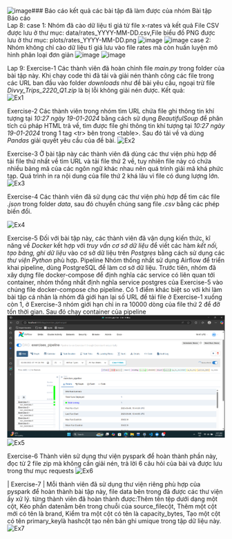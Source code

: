 ![image](https://github.com/user-attachments/assets/12b15074-6de5-4ff7-8ab8-d41d7bd5f432)### Báo cáo kết quả các bài tập đã làm được của nhóm 
Bài tập <br> 
Báo cáo <br>
Lap 8:
case 1: Nhóm đã cào dữ liệu tỉ giá từ file x-rates và kết quả File CSV được lưu ở thư mục: data/rates_YYYY-MM-DD.csv,File biểu đồ PNG được lưu ở thư mục: plots/rates_YYYY-MM-DD.png
![image](https://github.com/user-attachments/assets/e23cf276-37f5-47eb-aacd-c34f4f956b21)
![image](https://github.com/user-attachments/assets/f0839fd9-ce03-4113-83a8-04b336f15970)
case 2: Nhóm không chỉ cào dữ liệu tỉ giá lưu vào file rates mà còn huấn luyện mô hình phân loại đơn giản
![image](https://github.com/user-attachments/assets/f4d9633b-4640-4211-bb1f-881b5a81b384)
![image](https://github.com/user-attachments/assets/d2005104-bdd8-49c6-a0b4-17941d32b053)

Lap 9:
Exercise-1 Các thành viên đã hoàn chỉnh file *main.py* trong folder của bài tập này. Khi chạy code thì đã tải và giải nén thành công các file trong các URL ban đầu vào folder *downloads* như đề bài yêu cầu, ngoại trừ file *Divvy_Trips_2220_Q1.zip* là bị lỗi không giải nén được. 
Kết quả:<br> 
![Ex1](https://github.com/user-attachments/assets/be486189-d152-423b-bcc6-902b220e54c3)




Exercise-2 Các thành viên trong nhóm tìm URL chứa file ghi thông tin khí tượng tại *10:27 ngày 19-01-2024* bằng cách sử dụng *BeautifulSoup* để phân tích cú pháp HTML trả về, tìm được file ghi thông tin khí tượng tại *10:27 ngày 19-01-2024* trong 1 tag \<tr> bên trong \<table>. Sau đó tải về và dùng *Pandas* giải quyết yêu cầu của đề bài. 
![Ex2](https://github.com/user-attachments/assets/cc0a48c6-7b68-4c74-9819-68cec511fede)


 Exercise-3 Ở bài tập này các thành viên đã dùng các thư viện phù hợp để tải file thứ nhất về tìm URL và tải file thứ 2 về, tuy nhiên file này có chứa nhiều bảng mã của các ngôn ngữ khác nhau nên quá trình giải mã khá phức tạp. Quá trình in ra nội dung của file thứ 2 khá lâu vì file có dung lượng lớn. <br>
 ![Ex3](https://github.com/user-attachments/assets/9db4ed8d-10e0-4cb8-b487-2d58a4c77c9a)

Exercise-4 Các thành viên đã sử dụng các thư viện phù hợp để tìm các file *.json* trong folder *data*, sau đó chuyển chúng sang file *.csv* bằng các phép biến đổi. 

![Ex4](https://github.com/user-attachments/assets/69761a93-afc8-4fff-bd83-1275c97b5fed)


Exercise-5 Đối với bài tập này, các thành viên đã vận dụng kiến thức, kĩ năng về *Docker* kết hợp với *truy vấn cơ sở dữ liệu* để viết các hàm *kết nối, tạo bảng, ghi dữ liệu* vào cơ sở dữ liệu trên *Postgres* bằng cách sử dụng các *thư viện Python* phù hợp. 
Pipeline Nhóm thống nhất sử dụng Airflow để triển khai pipeline, dùng PostgreSQL để làm cơ sở dữ liệu. Trước tiên, nhóm đã xây dựng file docker-compose để định nghĩa các service có liên quan tới container, nhóm thống nhất định nghĩa service postgres của Exercise-5 vào chúng file docker-compose cho pipeline. Có 1 điểm khác biệt so với khi làm bài tập cá nhân là nhóm đã giới hạn lại số URL để tải file ở Exercise-1 xuống còn 1, ở Exercise-3 nhóm giới hạn chỉ in ra 10000 dòng của file thứ 2 để đỡ tốn thời gian. Sau đó chạy container của pipeline ![](/images/ketqua.png) <br>
![Ex5](https://github.com/user-attachments/assets/a0a9b0b4-43da-4d51-863e-40f281a880f5)


Exercise-6 Thành viên sử dụng thư viện pyspark để hoàn thành phần này, đọc từ 2 file zip mà không cần giải nén, trả lời 6 câu hỏi của bài và được lưu trong thư mục requests
![Ex6](https://github.com/user-attachments/assets/876d2eaf-204e-4bef-9f14-053f485036a7)


| Exercise-7 | Mỗi thành viên đã sử dụng thư viện riêng phù hợp của pyspark để hoàn thành bài tập này, file data bên trong đã được các thư viện ấy xử lý. từng thành viên đã hoàn thành được:Thêm tên tệp dưới dạng một cột, Kéo phần datenằm bên trong chuỗi của source_filecột, Thêm một cột mới có tên là brand, Kiểm tra một cột có tên là capacity_bytes, Tạo một cột có tên primary_keylà hashcột tạo nên bản ghi umique trong tập dữ liệu này.
![Ex7](https://github.com/user-attachments/assets/776143ea-ed96-4cae-990f-128845fa4b73)

